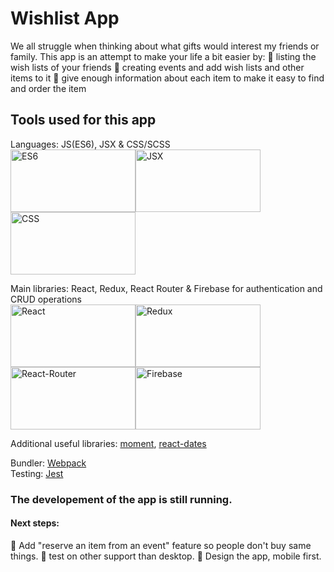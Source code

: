 # Wishlist App

We all struggle when thinking about what gifts would interest my friends or family.
This app is an attempt to make your life a bit easier by:
:page_with_curl: listing the wish lists of your friends
:calendar: creating events and add wish lists and other items to it
:convenience_store: give enough information about each item to make it easy to find and order the item

## Tools used for this app

Languages: JS(ES6), JSX & CSS/SCSS<br>
<img src="https://walde.co/wp-content/uploads/2016/05/es6-logo.png" alt="ES6" width="200px" height="100px"/><img src="https://cdn-images-1.medium.com/max/1200/1*G6rj2IevhkL3hxDWdFX9cg.png" alt="JSX" width="200px" height="100px"/><img src="https://appendto.com/wp-content/uploads/2016/05/css3-420x210.jpg" alt="CSS" width="200px" height="100px"/>

Main libraries: React, Redux, React Router & Firebase for authentication and CRUD operations <br>
<img src="http://www.jsweet.org/wp-content/uploads/2016/04/react-logo-300x289.png" alt="React" width="200px" height="100px"/><img src="https://react-etc.net/files/2018-03/redux-harmful.png" alt="Redux" width="200px" height="100px"/><img src="https://cdn-images-1.medium.com/max/1200/1*TKvlTeNqtkp1s-eVB5Hrvg.png" alt="React-Router" width="200px" height="100px"/><img src="https://cdn-images-1.medium.com/max/2000/0*DigfG6xRmNAuJ2To.png" alt="Firebase" width="200px" height="100px"/>

Additional useful libraries: <a href="https://momentjs.com/">moment</a>, <a href="https://github.com/airbnb/react-dates">react-dates</a>

Bundler: <a href="https://webpack.js.org/">Webpack</a><br>
Testing: <a href="https://facebook.github.io/jest/">Jest</a>

### The developement of the app is still running.
#### Next steps:
:runner: Add "reserve an item from an event" feature so people don't buy same things.
:runner: test on other support than desktop.
:runner: Design the app, mobile first.

